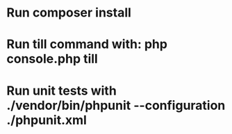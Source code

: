 # Run composer install
# Run till command with: php console.php till
# Run unit tests with ./vendor/bin/phpunit --configuration ./phpunit.xml

